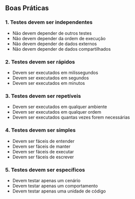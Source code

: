 ## Boas Práticas

### 1. Testes devem ser independentes

- Não devem depender de outros testes
- Não devem depender da ordem de execução
- Não devem depender de dados externos
- Não devem depender de dados compartilhados

### 2. Testes devem ser rápidos

- Devem ser executados em milissegundos
- Devem ser executados em segundos
- Devem ser executados em minutos

### 3. Testes devem ser repetíveis

- Devem ser executados em qualquer ambiente
- Devem ser executados em qualquer ordem
- Devem ser executados quantas vezes forem necessárias


### 4. Testes devem ser simples

- Devem ser fáceis de entender
- Devem ser fáceis de manter
- Devem ser fáceis de executar
- Devem ser fáceis de escrever

### 5. Testes devem ser específicos

- Devem testar apenas um cenário
- Devem testar apenas um comportamento
- Devem testar apenas uma unidade de código
